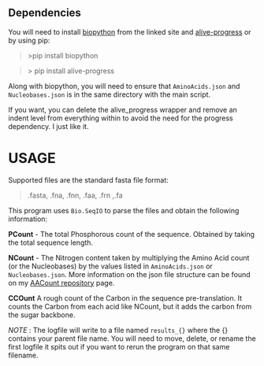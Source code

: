 ## Dependencies

You will need to install [biopython](https://biopython.org) from the linked site and [alive-progress](https://github.com/rsalmei/alive-progress) or by using pip:

> \>pip install biopython

> \> pip install alive-progress

Along with biopython, you will need to ensure that `AminoAcids.json` and `Nucleobases.json` is in the same directory with the main script.

If you want, you can delete the alive_progress wrapper and remove an indent level from everything within to avoid the need for the progress dependency. I just like it.
# USAGE

Supported files are the standard fasta file format:
> .fasta, .fna, .fnn, .faa, .frn ,.fa


This program uses `Bio.SeqIO` to parse the files and obtain the following information:

**PCount** - The total Phosphorous count of the sequence. Obtained by taking the total sequence length.

**NCount** - The Nitrogen content taken by multiplying the Amino Acid count (or the Nucleobases) by the values listed in `AminoAcids.json` or `Nucleobases.json`. More information on the json file structure can be found on my [AACount repository](https://github.com/Chonkway/AACount) page.

**CCOunt** A rough count of the Carbon in the sequence pre-translation. It counts the Carbon from each acid like NCount, but it adds the carbon from the sugar backbone.

*NOTE* : The logfile will write to a file named `results_{}` where the {} contains your parent file name. You will need to move, delete, or rename the first logfile it spits out if you want to rerun the program on that same filename.
